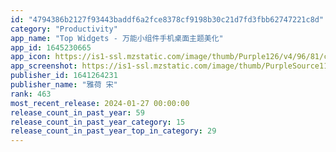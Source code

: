 ```yaml
---
id: "4794386b2127f93443baddf6a2fce8378cf9198b30c21d7fd3fbb62747221c8d"
category: "Productivity"
app_name: "Top Widgets - 万能小组件手机桌面主题美化"
app_id: 1645230665
app_icon: https://is1-ssl.mzstatic.com/image/thumb/Purple126/v4/96/81/c9/9681c910-66e1-6477-2ded-d6b041aa91cc/AppIcon-0-0-1x_U007ephone-0-0-85-220.png/1024x1024bb.png
app_screenshot: https://is1-ssl.mzstatic.com/image/thumb/PurpleSource116/v4/43/1d/ff/431dff46-ff3b-2f95-a4ce-534ccfddf70b/aa966acd-7b9b-4c07-b72b-58f44d222202_2688-1_U5907_U4efd.jpg/1242x2688bb.png
publisher_id: 1641264231
publisher_name: "雅荷 宋"
rank: 463
most_recent_release: 2024-01-27 00:00:00
release_count_in_past_year: 59
release_count_in_past_year_category: 15
release_count_in_past_year_top_in_category: 29
---
```

